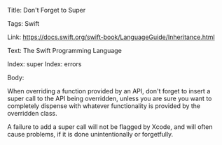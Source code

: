 Title:  Don't Forget to Super

Tags:   Swift

Link:   https://docs.swift.org/swift-book/LanguageGuide/Inheritance.html

Text:   The Swift Programming Language

Index:  super
Index:  errors

Body: 

When overriding a function provided by an API, don't forget to insert a super call to the API being overridden, unless you are sure you want to completely dispense with whatever functionality is provided by the overridden class. 

A failure to add a super call will not be flagged by Xcode, and will often cause problems, if it is done unintentionally or forgetfully. 
